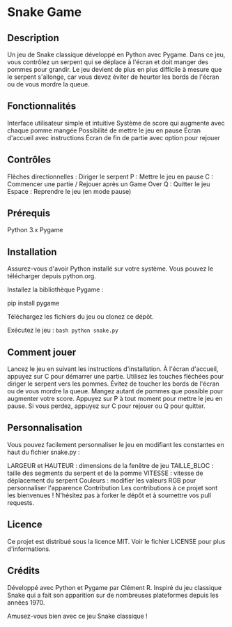 # Snake Game

## Description
Un jeu de Snake classique développé en Python avec Pygame. Dans ce jeu, vous contrôlez un serpent qui se déplace à l'écran et doit manger des pommes pour grandir. Le jeu devient de plus en plus difficile à mesure que le serpent s'allonge, car vous devez éviter de heurter les bords de l'écran ou de vous mordre la queue.

## Fonctionnalités
Interface utilisateur simple et intuitive
Système de score qui augmente avec chaque pomme mangée
Possibilité de mettre le jeu en pause
Écran d'accueil avec instructions
Écran de fin de partie avec option pour rejouer

## Contrôles
Flèches directionnelles : Diriger le serpent
P : Mettre le jeu en pause
C : Commencer une partie / Rejouer après un Game Over
Q : Quitter le jeu
Espace : Reprendre le jeu (en mode pause)

## Prérequis
Python 3.x
Pygame

## Installation
Assurez-vous d'avoir Python installé sur votre système. Vous pouvez le télécharger depuis python.org.

Installez la bibliothèque Pygame :

pip install pygame

Téléchargez les fichiers du jeu ou clonez ce dépôt.

Exécutez le jeu :
```bash python snake.py```


## Comment jouer
Lancez le jeu en suivant les instructions d'installation.
À l'écran d'accueil, appuyez sur C pour démarrer une partie.
Utilisez les touches fléchées pour diriger le serpent vers les pommes.
Évitez de toucher les bords de l'écran ou de vous mordre la queue.
Mangez autant de pommes que possible pour augmenter votre score.
Appuyez sur P à tout moment pour mettre le jeu en pause.
Si vous perdez, appuyez sur C pour rejouer ou Q pour quitter.

## Personnalisation
Vous pouvez facilement personnaliser le jeu en modifiant les constantes en haut du fichier snake.py :

LARGEUR et HAUTEUR : dimensions de la fenêtre de jeu
TAILLE_BLOC : taille des segments du serpent et de la pomme
VITESSE : vitesse de déplacement du serpent
Couleurs : modifier les valeurs RGB pour personnaliser l'apparence
Contribution
Les contributions à ce projet sont les bienvenues ! N'hésitez pas à forker le dépôt et à soumettre vos pull requests.

## Licence
Ce projet est distribué sous la licence MIT. Voir le fichier LICENSE pour plus d'informations.

## Crédits
Développé avec Python et Pygame par Clément R.
Inspiré du jeu classique Snake qui a fait son apparition sur de nombreuses plateformes depuis les années 1970.

Amusez-vous bien avec ce jeu Snake classique !